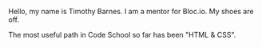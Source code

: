 Hello, my name is Timothy Barnes. I am a mentor for Bloc.io. My shoes are off.

The most useful path in Code School so far has been "HTML & CSS".

